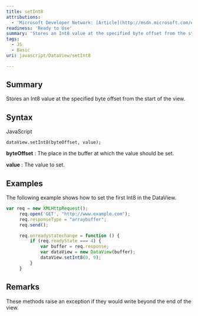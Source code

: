```yaml
---
title: setInt8
attributions:
  - 'Microsoft Developer Network: [Article](http://msdn.microsoft.com/en-us/library/ie/br212461(v=vs.94).aspx)'
readiness: 'Ready to Use'
summary: 'Stores an Int8 value at the specified byte offset from the start of the view.'
tags:
  - JS
  - Basic
uri: javascript/DataView/setInt8

---
```

## <span>Summary</span>

Stores an Int8 value at the specified byte offset from the start of the view.

## <span>Syntax</span>

<span class="language">JavaScript</span>

    dataView.setInt8(byteOffset, value);

**byteOffset**
:   The place in the buffer at which the value should be set.

**value**
:   The value to set.

## <span>Examples</span>

The following example shows how to set the first Int8 in the DataView.

``` js
var req = new XMLHttpRequest();
     req.open('GET', "http://www.example.com");
     req.responseType = "arraybuffer";
     req.send();

     req.onreadystatechange = function () {
         if (req.readyState === 4) {
             var buffer = req.response;
             var dataView = new DataView(buffer);
             dataView.setInt8(0, 9);
         }
     }
```

## <span>Remarks</span>

These methods raise an exception if they would write beyond the end of the view.

